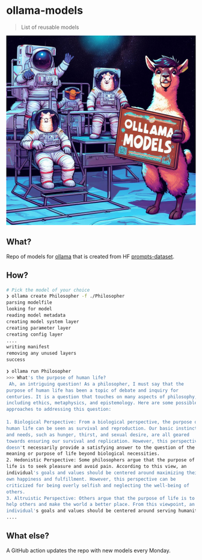 # ollama-models
> List of reusable models

![](./ollma.png)

## What?

Repo of models for [ollama](https://ollama.ai/) that is created from HF [prompts-dataset](https://huggingface.co/datasets/fka/awesome-chatgpt-prompts).

## How?

```sh
# Pick the model of your choice
❯ ollama create Philosopher -f ./Philosopher 
parsing modelfile    
looking for model    
reading model metadata    
creating model system layer    
creating parameter layer    
creating config layer    
....
writing manifest    
removing any unused layers    
success  
```

```sh
❯ ollama run Philosopher 
>>> What's the purpose of human life?
 Ah, an intriguing question! As a philosopher, I must say that the 
purpose of human life has been a topic of debate and inquiry for 
centuries. It is a question that touches on many aspects of philosophy, 
including ethics, metaphysics, and epistemology. Here are some possible 
approaches to addressing this question:

1. Biological Perspective: From a biological perspective, the purpose of 
human life can be seen as survival and reproduction. Our basic instincts 
and needs, such as hunger, thirst, and sexual desire, are all geared 
towards ensuring our survival and replication. However, this perspective 
doesn't necessarily provide a satisfying answer to the question of the 
meaning or purpose of life beyond biological necessities.
2. Hedonistic Perspective: Some philosophers argue that the purpose of 
life is to seek pleasure and avoid pain. According to this view, an 
individual's goals and values should be centered around maximizing their 
own happiness and fulfillment. However, this perspective can be 
criticized for being overly selfish and neglecting the well-being of 
others.
3. Altruistic Perspective: Others argue that the purpose of life is to 
help others and make the world a better place. From this viewpoint, an 
individual's goals and values should be centered around serving humanity 
....
```

## What else? 

A GitHub action updates the repo with new models every Monday.